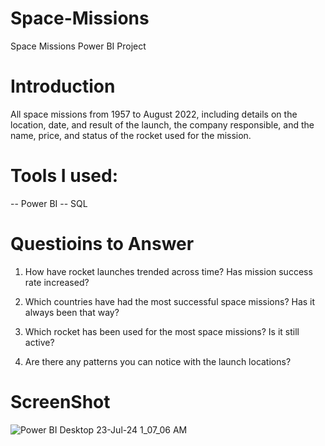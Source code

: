 # Space-Missions
  Space Missions Power BI Project

# Introduction
  All space missions from 1957 to August 2022, including details on the location, date, and result of the launch, the company responsible, and the name, price, and status of the rocket used for the mission.

# Tools I used:
--  Power BI
--  SQL

# Questioins to Answer
1. How have rocket launches trended across time? Has mission success rate increased?

2. Which countries have had the most successful space missions? Has it always been that way?

3. Which rocket has been used for the most space missions? Is it still active?

4. Are there any patterns you can notice with the launch locations?

# ScreenShot
![Power BI Desktop 23-Jul-24 1_07_06 AM](https://github.com/user-attachments/assets/d52e7121-9dd3-4a0d-85df-6d845bb931ff)
